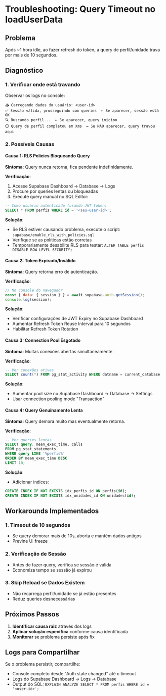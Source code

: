 # Troubleshooting: Query Timeout no loadUserData

## Problema

Após ~1 hora idle, ao fazer refresh do token, a query de perfil/unidade trava por mais de 10 segundos.

## Diagnóstico

### 1. Verificar onde está travando

Observar os logs no console:

```
📥 Carregando dados do usuário: <user-id>
✅ Sessão válida, prosseguindo com queries  ← Se aparecer, sessão está OK
🔍 Buscando perfil...  ← Se aparecer, query iniciou
⏱️ Query de perfil completou em Xms  ← Se NÃO aparecer, query travou aqui
```

### 2. Possíveis Causas

#### Causa 1: RLS Policies Bloqueando Query

**Sintoma**: Query nunca retorna, fica pendente indefinidamente.

**Verificação**:
1. Acesse Supabase Dashboard → Database → Logs
2. Procure por queries lentas ou bloqueadas
3. Execute query manual no SQL Editor:

```sql
-- Como usuário autenticado (usando JWT token)
SELECT * FROM perfis WHERE id = '<seu-user-id>';
```

**Solução**:
- Se RLS estiver causando problema, execute o script: `supabase/enable_rls_with_policies.sql`
- Verifique se as políticas estão corretas
- Temporariamente desabilite RLS para testar: `ALTER TABLE perfis DISABLE ROW LEVEL SECURITY;`

#### Causa 2: Token Expirado/Inválido

**Sintoma**: Query retorna erro de autenticação.

**Verificação**:
```javascript
// No console do navegador
const { data: { session } } = await supabase.auth.getSession();
console.log(session);
```

**Solução**:
- Verificar configurações de JWT Expiry no Supabase Dashboard
- Aumentar Refresh Token Reuse Interval para 10 segundos
- Habilitar Refresh Token Rotation

#### Causa 3: Connection Pool Esgotado

**Sintoma**: Muitas conexões abertas simultaneamente.

**Verificação**:
```sql
-- Ver conexões ativas
SELECT count(*) FROM pg_stat_activity WHERE datname = current_database();
```

**Solução**:
- Aumentar pool size no Supabase Dashboard → Database → Settings
- Usar connection pooling mode "Transaction"

#### Causa 4: Query Genuinamente Lenta

**Sintoma**: Query demora muito mas eventualmente retorna.

**Verificação**:
```sql
-- Ver queries lentas
SELECT query, mean_exec_time, calls
FROM pg_stat_statements
WHERE query LIKE '%perfis%'
ORDER BY mean_exec_time DESC
LIMIT 10;
```

**Solução**:
- Adicionar índices:
```sql
CREATE INDEX IF NOT EXISTS idx_perfis_id ON perfis(id);
CREATE INDEX IF NOT EXISTS idx_unidades_id ON unidades(id);
```

## Workarounds Implementados

### 1. Timeout de 10 segundos
- Se query demorar mais de 10s, aborta e mantém dados antigos
- Previne UI freeze

### 2. Verificação de Sessão
- Antes de fazer query, verifica se sessão é válida
- Economiza tempo se sessão já expirou

### 3. Skip Reload se Dados Existem
- Não recarrega perfil/unidade se já estão presentes
- Reduz queries desnecessárias

## Próximos Passos

1. **Identificar causa raiz** através dos logs
2. **Aplicar solução específica** conforme causa identificada
3. **Monitorar** se problema persiste após fix

## Logs para Compartilhar

Se o problema persistir, compartilhe:
- Console completo desde "Auth state changed" até o timeout
- Logs do Supabase Dashboard → Logs → Database
- Output do SQL: `EXPLAIN ANALYZE SELECT * FROM perfis WHERE id = '<user-id>';`
